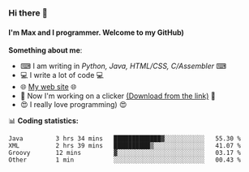 ### Hi there 👋
#### I'm Max and I programmer. Welcome to my GitHub)

**Something about me**:
- ⌨ I am writing in _Python, Java, HTML/CSS, C/Assembler_ ⌨
- 💻 I write a lot of code 💻
- 🌐 [My web site](https://merive.herokuapp.com/) 🌐
- 🔘 Now I'm working on a clicker [(Download from the link)](https://merive.herokuapp.com/press1mtimes) 🔘
- 😍 I really love programming) 😍

📊 **Coding statistics:**
<!--START_SECTION:waka-->
```text
Java         3 hrs 34 mins   █████████████▓░░░░░░░░░░░   55.30 % 
XML          2 hrs 39 mins   ██████████▒░░░░░░░░░░░░░░   41.07 % 
Groovy       12 mins         ▓░░░░░░░░░░░░░░░░░░░░░░░░   03.17 % 
Other        1 min           ░░░░░░░░░░░░░░░░░░░░░░░░░   00.43 % 
```
<!--END_SECTION:waka-->
